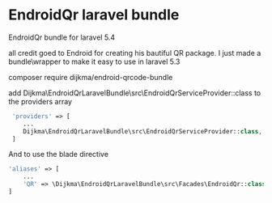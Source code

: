 # EndroidQr laravel bundle
EndroidQr bundle for laravel 5.4

all credit goed to Endroid for creating his bautiful QR package.
I just made a bundle\wrapper to make it easy to use in laravel 5.3

composer require dijkma/endroid-qrcode-bundle

add
Dijkma\EndroidQrLaravelBundle\src\EndroidQrServiceProvider::class to the providers array
```php
 'providers' => [
    ...
    Dijkma\EndroidQrLaravelBundle\src\EndroidQrServiceProvider::class,
 ]
```

And to use the blade directive

````php
'aliases' => [
    ...
    'QR' => \Dijkma\EndroidQrLaravelBundle\src\Facades\EndroidQr::class,
]
````